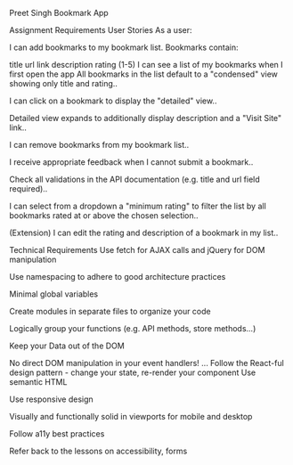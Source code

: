 Preet Singh Bookmark App

Assignment Requirements
User Stories
As a user:

I can add bookmarks to my bookmark list. Bookmarks contain:

title
url link
description
rating (1-5)
I can see a list of my bookmarks when I first open the app
All bookmarks in the list default to a "condensed" view showing only title and rating..

I can click on a bookmark to display the "detailed" view..

Detailed view expands to additionally display description and a "Visit Site" link..

I can remove bookmarks from my bookmark list..

I receive appropriate feedback when I cannot submit a bookmark..

Check all validations in the API documentation (e.g. title and url field required)..

I can select from a dropdown a "minimum rating" to filter the list by all bookmarks rated at or above the chosen selection..

(Extension) I can edit the rating and description of a bookmark in my list..

Technical Requirements
Use fetch for AJAX calls and jQuery for DOM manipulation

Use namespacing to adhere to good architecture practices

Minimal global variables

Create modules in separate files to organize your code

Logically group your functions (e.g. API methods, store methods...)

Keep your Data out of the DOM

No direct DOM manipulation in your event handlers! ... Follow the React-ful design pattern - change your state, re-render your component Use semantic HTML

Use responsive design

Visually and functionally solid in viewports for mobile and desktop

Follow a11y best practices

Refer back to the lessons on accessibility, forms